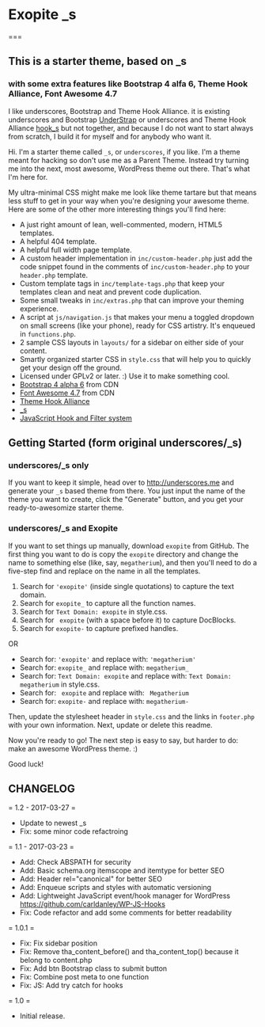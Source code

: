 # Exopite _s
===

## This is a starter theme, based on _s
### with some extra features like Bootstrap 4 alfa 6, Theme Hook Alliance, Font Awesome 4.7

I like underscores, Bootstrap and Theme Hook Alliance. it is existing underscores and Bootstrap [UnderStrap](https://github.com/holger1411/understrap) or underscores and Theme Hook Alliance [hook_s](https://github.com/bradp/hook_s) but not together, and because I do not want to start always from scratch, I build it for myself and for anybody who want it.

Hi. I'm a starter theme called `_s`, or `underscores`, if you like. I'm a theme meant for hacking so don't use me as a Parent Theme. Instead try turning me into the next, most awesome, WordPress theme out there. That's what I'm here for.

My ultra-minimal CSS might make me look like theme tartare but that means less stuff to get in your way when you're designing your awesome theme. Here are some of the other more interesting things you'll find here:

* A just right amount of lean, well-commented, modern, HTML5 templates.
* A helpful 404 template.
* A helpful full width page template.
* A custom header implementation in `inc/custom-header.php` just add the code snippet found in the comments of `inc/custom-header.php` to your `header.php` template.
* Custom template tags in `inc/template-tags.php` that keep your templates clean and neat and prevent code duplication.
* Some small tweaks in `inc/extras.php` that can improve your theming experience.
* A script at `js/navigation.js` that makes your menu a toggled dropdown on small screens (like your phone), ready for CSS artistry. It's enqueued in `functions.php`.
* 2 sample CSS layouts in `layouts/` for a sidebar on either side of your content.
* Smartly organized starter CSS in `style.css` that will help you to quickly get your design off the ground.
* Licensed under GPLv2 or later. :) Use it to make something cool.
* [Bootstrap 4 alpha 6](https://github.com/twbs/bootstrap/tree/v4-dev) from CDN
* [Font Awesome 4.7](https://github.com/FortAwesome/Font-Awesome) from CDN
* [Theme Hook Alliance](https://github.com/zamoose/themehookalliance)
* [_s](https://github.com/Automattic/_s)
* [JavaScript Hook and Filter system](https://github.com/carldanley/WP-JS-Hooks)

Getting Started (form original underscores/_s)
---------------

### underscores/_s only

If you want to keep it simple, head over to http://underscores.me and generate your `_s` based theme from there. You just input the name of the theme you want to create, click the "Generate" button, and you get your ready-to-awesomize starter theme.

### underscores/_s and Exopite

If you want to set things up manually, download `exopite` from GitHub. The first thing you want to do is copy the `exopite` directory and change the name to something else (like, say, `megatherium`), and then you'll need to do a five-step find and replace on the name in all the templates.

1. Search for `'exopite'` (inside single quotations) to capture the text domain.
2. Search for `exopite_` to capture all the function names.
3. Search for `Text Domain: exopite` in style.css.
4. Search for <code>&nbsp;exopite</code> (with a space before it) to capture DocBlocks.
5. Search for `exopite-` to capture prefixed handles.

OR

* Search for: `'exopite'` and replace with: `'megatherium'`
* Search for: `exopite_` and replace with: `megatherium_`
* Search for: `Text Domain: exopite` and replace with: `Text Domain: megatherium` in style.css.
* Search for: <code>&nbsp;exopite</code> and replace with: <code>&nbsp;Megatherium</code>
* Search for: `exopite-` and replace with: `megatherium-`

Then, update the stylesheet header in `style.css` and the links in `footer.php` with your own information. Next, update or delete this readme.

Now you're ready to go! The next step is easy to say, but harder to do: make an awesome WordPress theme. :)

Good luck!

CHANGELOG
---------

= 1.2 - 2017-03-27 =
* Update to newest _s
* Fix: some minor code refactroing

= 1.1 - 2017-03-23 =
* Add: Check ABSPATH for security
* Add: Basic schema.org itemscope and itemtype for better SEO
* Add: Header rel="canonical" for better SEO
* Add: Enqueue scripts and styles with automatic versioning
* Add: Lightweight JavaScript event/hook manager for WordPress
https://github.com/carldanley/WP-JS-Hooks
* Fix: Code refactor and add some comments for better readability

= 1.0.1 =
* Fix: Fix sidebar position
* Fix: Remove tha_content_before() and tha_content_top() because it belong to content.php
* Fix: Add btn Bootstrap class to submit button
* Fix: Combine post meta to one function
* Fix: JS: Add try catch for hooks

= 1.0 =
* Initial release.
